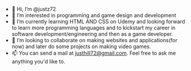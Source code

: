 - 👋 Hi, I’m @justz72
- 👀 I’m interested in programming and game design and development
- 🌱 I’m currently learning HTML AND CSS on Udemy and looking forward to learn more programming languages and to kickstart my career in software development/engineering and then as a game developer.
- 💞️ I’m looking to collaborate on making websites and applications(for now) and later do some projects on making video games.
- 📫 You can send a mail at justhill72@gmail.com. Feel free to ask me anything you'd like to. 

<!---
Hey there I'm Justin and well I'm a newbie on Git and learning programming and I am interested in software/game development.
--->
